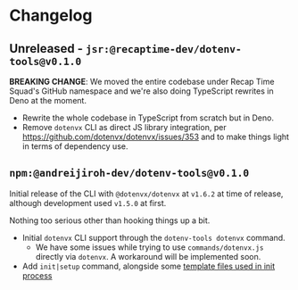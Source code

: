 # Changelog

## Unreleased - `jsr:@recaptime-dev/dotenv-tools@v0.1.0`

**BREAKING CHANGE**: We moved the entire codebase under Recap Time Squad's
GitHub namespace and we're also doing TypeScript rewrites in Deno at the
moment.

* Rewrite the whole codebase in TypeScript from scratch but in Deno.
* Remove `dotenvx` CLI as direct JS library integration, per <https://github.com/dotenvx/dotenvx/issues/353>
and to make things light in terms of dependency use.

## `npm:@andreijiroh-dev/dotenv-tools@v0.1.0`

Initial release of the CLI with `@dotenvx/dotenvx` at `v1.6.2` at time of
release, although development used `v1.5.0` at first.

Nothing too serious other than hooking things up a bit.

* Initial `dotenvx` CLI support through the `dotenv-tools dotenvx` command.
  * We have some issues while trying to use `commands/dotenvx.js` directly via `dotenvx`. A workaround will be implemented soon.
* Add `init|setup` command, alongside some [template files used in init process](./template/)
